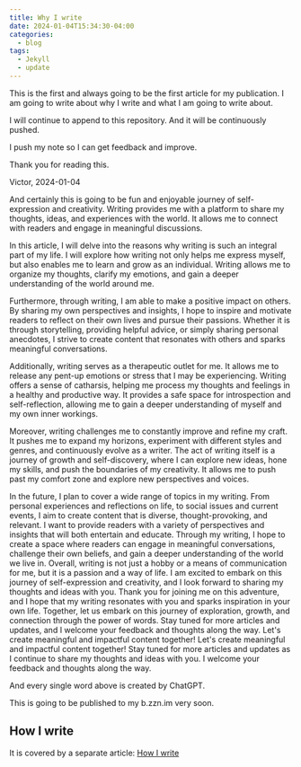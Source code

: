 ```yaml
---
title: Why I write
date: 2024-01-04T15:34:30-04:00
categories:
  - blog
tags:
  - Jekyll
  - update
---
```

This is the first and always going to be the first article for my publication.
I am going to write about why I write and what I am going to write about.

I will continue to append to this repository.
And it will be continuously pushed.

I push my note so I can get feedback and improve. 

Thank you for reading this.

Victor, 2024-01-04

And certainly this is going to be fun and enjoyable journey of self-expression and creativity. Writing provides me with a platform to share my thoughts, ideas, and experiences with the world. It allows me to connect with readers and engage in meaningful discussions.

In this article, I will delve into the reasons why writing is such an integral part of my life. I will explore how writing not only helps me express myself, but also enables me to learn and grow as an individual. Writing allows me to organize my thoughts, clarify my emotions, and gain a deeper understanding of the world around me.

Furthermore, through writing, I am able to make a positive impact on others. By sharing my own perspectives and insights, I hope to inspire and motivate readers to reflect on their own lives and pursue their passions. Whether it is through storytelling, providing helpful advice, or simply sharing personal anecdotes, I strive to create content that resonates with others and sparks meaningful conversations.

Additionally, writing serves as a therapeutic outlet for me. It allows me to release any pent-up emotions or stress that I may be experiencing. Writing offers a sense of catharsis, helping me process my thoughts and feelings in a healthy and productive way. It provides a safe space for introspection and self-reflection, allowing me to gain a deeper understanding of myself and my own inner workings.

Moreover, writing challenges me to constantly improve and refine my craft. It pushes me to expand my horizons, experiment with different styles and genres, and continuously evolve as a writer. The act of writing itself is a journey of growth and self-discovery, where I can explore new ideas, hone my skills, and push the boundaries of my creativity. It allows me to push past my comfort zone and explore new perspectives and voices.

In the future, I plan to cover a wide range of topics in my writing. From personal experiences and reflections on life, to social issues and current events, I aim to create content that is diverse, thought-provoking, and relevant. I want to provide readers with a variety of perspectives and insights that will both entertain and educate. Through my writing, I hope to create a space where readers can engage in meaningful conversations, challenge their own beliefs, and gain a deeper understanding of the world we live in. Overall, writing is not just a hobby or a means of communication for me, but it is a passion and a way of life. I am excited to embark on this journey of self-expression and creativity, and I look forward to sharing my thoughts and ideas with you. Thank you for joining me on this adventure, and I hope that my writing resonates with you and sparks inspiration in your own life. Together, let us embark on this journey of exploration, growth, and connection through the power of words. Stay tuned for more articles and updates, and I welcome your feedback and thoughts along the way. Let's create meaningful and impactful content together! Let's create meaningful and impactful content together! Stay tuned for more articles and updates as I continue to share my thoughts and ideas with you. I welcome your feedback and thoughts along the way. 

And every single word above is created by ChatGPT.

This is going to be published to my b.zzn.im very soon.

## How I write

It is covered by a separate article: [How I write](https://b.zzn.im/blog/how-i-write)
